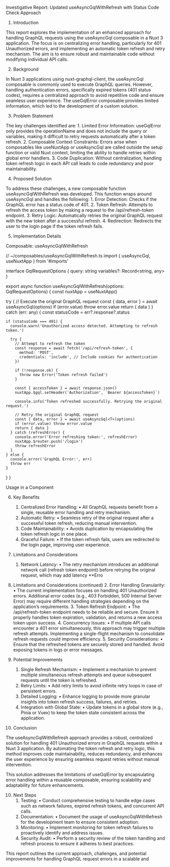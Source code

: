 Investigative Report: Updated useAsyncGqlWithRefresh with Status Code Check Approach

1. Introduction

This report explores the implementation of an enhanced approach for handling GraphQL requests using the useAsyncGql composable in a Nuxt 3 application. The focus is on centralizing error handling, particularly for 401 Unauthorized errors, and implementing an automatic token refresh and retry mechanism. The aim is to ensure robust and maintainable code without modifying individual API calls.

2. Background

In Nuxt 3 applications using nuxt-graphql-client, the useAsyncGql composable is commonly used to execute GraphQL queries. However, handling authentication errors, specifically expired tokens (401 status codes), requires a centralized approach to avoid repetitive code and ensure seamless user experience. The useGqlError composable provides limited information, which led to the development of a custom solution.

3. Problem Statement

The key challenges identified are:
	1.	Limited Error Information: useGqlError only provides the operationName and does not include the query or variables, making it difficult to retry requests automatically after a token refresh.
	2.	Composable Context Constraints: Errors arise when composables like useNuxtApp or useAsyncGql are called outside the setup function or valid Nuxt context, limiting the ability to handle retries within global error handlers.
	3.	Code Duplication: Without centralization, handling token refresh logic in each API call leads to code redundancy and poor maintainability.

4. Proposed Solution

To address these challenges, a new composable function useAsyncGqlWithRefresh was developed. This function wraps around useAsyncGql and handles the following:
	1.	Error Detection: Checks if the GraphQL error has a status code of 401.
	2.	Token Refresh: Attempts to refresh the access token by making a request to the /api/refresh-token endpoint.
	3.	Retry Logic: Automatically retries the original GraphQL request with the new token after a successful refresh.
	4.	Redirection: Redirects the user to the login page if the token refresh fails.

5. Implementation Details

Composable: useAsyncGqlWithRefresh

// ~/composables/useAsyncGqlWithRefresh.ts
import { useAsyncGql, useNuxtApp } from '#imports'

interface GqlRequestOptions {
  query: string
  variables?: Record<string, any>
}

export async function useAsyncGqlWithRefresh<T>(options: GqlRequestOptions) {
  const nuxtApp = useNuxtApp()

  try {
    // Execute the original GraphQL request
    const { data, error } = await useAsyncGql<T>(options)
    if (error.value) throw error.value
    return { data }
  } catch (err: any) {
    const statusCode = err?.response?.status

    if (statusCode === 401) {
      console.warn('Unauthorized access detected. Attempting to refresh token.')

      try {
        // Attempt to refresh the token
        const response = await fetch('/api/refresh-token', {
          method: 'POST',
          credentials: 'include', // Include cookies for authentication
        })

        if (!response.ok) {
          throw new Error('Token refresh failed')
        }

        const { accessToken } = await response.json()
        nuxtApp.$gql.setHeader('Authorization', `Bearer ${accessToken}`)

        console.info('Token refreshed successfully. Retrying the original request.')

        // Retry the original GraphQL request
        const { data, error } = await useAsyncGql<T>(options)
        if (error.value) throw error.value
        return { data }
      } catch (refreshError) {
        console.error('Error refreshing token:', refreshError)
        nuxtApp.$router.push('/login')
        throw refreshError
      }
    } else {
      console.error('GraphQL Error:', err)
      throw err
    }
  }
}

Usage in a Component

<script setup lang="ts">
import { ref, onMounted } from 'vue'
import { useAsyncGqlWithRefresh } from '~/composables/useAsyncGqlWithRefresh'

interface User {
  id: string
  name: string
  email: string
}

const userData = ref<User | null>(null)

onMounted(async () => {
  const query = `
    query GetUser {
      user {
        id
        name
        email
      }
    }
  `

  try {
    const { data } = await useAsyncGqlWithRefresh<{ user: User }>({ query })
    userData.value = data?.user || null
  } catch (err) {
    console.error('Error fetching user data:', err)
  }
})
</script>

<template>
  <div v-if="userData">
    <p>Name: {{ userData.name }}</p>
    <p>Email: {{ userData.email }}</p>
  </div>
  <div v-else>
    <p>Loading...</p>
  </div>
</template>

6. Key Benefits
	1.	Centralized Error Handling:
	•	All GraphQL requests benefit from a single, reusable error handling and retry mechanism.
	2.	Automatic Retry:
	•	Seamless retry of the original request after a successful token refresh, reducing manual intervention.
	3.	Code Maintainability:
	•	Avoids duplication by encapsulating the token refresh logic in one place.
	4.	Graceful Failure:
	•	If the token refresh fails, users are redirected to the login page, improving user experience.

7. Limitations and Considerations
	1.	Network Latency:
	•	The retry mechanism introduces an additional network call (refresh token endpoint) before retrying the original request, which may add latency
**Erro
7. Limitations and Considerations (continued)
	2.	Error Handling Granularity:
	•	The current implementation focuses on handling 401 Unauthorized errors. Additional error codes (e.g., 403 Forbidden, 500 Internal Server Error) may require different handling strategies depending on the application’s requirements.
	3.	Token Refresh Endpoint:
	•	The /api/refresh-token endpoint needs to be reliable and secure. Ensure it properly handles token expiration, validation, and returns a new access token upon success.
	4.	Concurrency Issues:
	•	If multiple API calls encounter a 401 error simultaneously, this approach may trigger multiple refresh attempts. Implementing a single-flight mechanism to consolidate refresh requests could improve efficiency.
	5.	Security Considerations:
	•	Ensure that the refreshed tokens are securely stored and handled. Avoid exposing tokens in logs or error messages.

8. Potential Improvements
	1.	Single Refresh Mechanism:
	•	Implement a mechanism to prevent multiple simultaneous refresh attempts and queue subsequent requests until the token is refreshed.
	2.	Retry Limits:
	•	Add retry limits to avoid infinite retry loops in case of persistent errors.
	3.	Detailed Logging:
	•	Enhance logging to provide more granular insights into token refresh success, failures, and retries.
	4.	Integration with Global State:
	•	Update tokens in a global store (e.g., Pinia or Vuex) to keep the token state consistent across the application.

9. Conclusion

The useAsyncGqlWithRefresh approach provides a robust, centralized solution for handling 401 Unauthorized errors in GraphQL requests within a Nuxt 3 application. By automating the token refresh and retry logic, this method improves code maintainability, reduces redundancy, and enhances the user experience by ensuring seamless request retries without manual intervention.

This solution addresses the limitations of useGqlError by encapsulating error handling within a reusable composable, ensuring scalability and adaptability for future enhancements.

10. Next Steps
	1.	Testing:
	•	Conduct comprehensive testing to handle edge cases such as network failures, expired refresh tokens, and concurrent API calls.
	2.	Documentation:
	•	Document the usage of useAsyncGqlWithRefresh for the development team to ensure consistent adoption.
	3.	Monitoring:
	•	Implement monitoring for token refresh failures to proactively identify and address issues.
	4.	Security Audit:
	•	Perform a security review of the token handling and refresh process to ensure it adheres to best practices.

This report outlines the current approach, challenges, and potential improvements for handling GraphQL request errors in a scalable and
